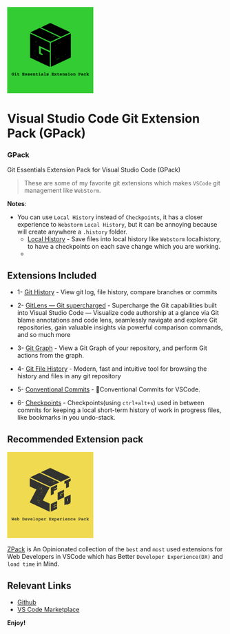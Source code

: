 <a href="https://marketplace.visualstudio.com/items?itemName=SeyyedKhandon.gpack">
  <img style="margin:auto;" src="./assets/gpack.jpg" width="200px" />
</a>

# Visual Studio Code Git Extension Pack (GPack)

### GPack

Git Essentials Extension Pack for Visual Studio Code (GPack)

> These are some of my favorite git extensions which makes `VSCode` git management like `WebStorm`.

**Notes**:

- You can use `Local History` instead of `Checkpoints`, it has a closer experience to `Webstorm` `Local History`, but it can be annoying because will create anywhere a `.history` folder.
  - [Local History](https://marketplace.visualstudio.com/items?itemName=xyz.local-history) - Save files into local history like `Webstorm` localhistory, to have a checkpoints on each save change which you are working.
  -

## Extensions Included

- 1- [Git History](https://marketplace.visualstudio.com/items?itemName=donjayamanne.githistory) - View git log, file history, compare branches or commits

- 2- [GitLens — Git supercharged](https://marketplace.visualstudio.com/items?itemName=eamodio.gitlens) - Supercharge the Git capabilities built into Visual Studio Code — Visualize code authorship at a glance via Git blame annotations and code lens, seamlessly navigate and explore Git repositories, gain valuable insights via powerful comparison commands, and so much more

- 3- [Git Graph](https://marketplace.visualstudio.com/items?itemName=mhutchie.git-graph) - View a Git Graph of your repository, and perform Git actions from the graph.

- 4- [Git File History](https://marketplace.visualstudio.com/items?itemName=pomber.git-file-history) - Modern, fast and intuitive tool for browsing the history and files in any git repository

- 5- [Conventional Commits](https://marketplace.visualstudio.com/items?itemName=vivaxy.vscode-conventional-commits) - 💬Conventional Commits for VSCode.

- 6- [Checkpoints](https://marketplace.visualstudio.com/items?itemName=micnil.vscode-checkpoints) - Checkpoints(using `ctrl+alt+s`) used in between commits for keeping a local short-term history of work in progress files, like bookmarks in you undo-stack.

## Recommended Extension pack

<a href="https://marketplace.visualstudio.com/items?itemName=SeyyedKhandon.zpack">
  <img style="margin:auto;" src="./assets/zpack.jpg" width="200px" />
</a>

[ZPack](https://marketplace.visualstudio.com/items?itemName=SeyyedKhandon.zpack) is An Opinionated collection of the `best` and `most` used extensions for Web Developers in VSCode which has Better `Developer Experience(DX)` and `load time` in Mind.

## Relevant Links

- [Github](https://github.com/SeyyedKhandon/gpack)
- [VS Code Marketplace](https://marketplace.visualstudio.com/items?itemName=SeyyedKhandon.gpack)

**Enjoy!**
